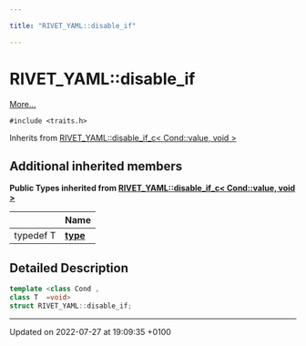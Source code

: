 ```yaml
---

title: "RIVET_YAML::disable_if"

---
```


# RIVET_YAML::disable_if



 [More...](#detailed-description)


`#include <traits.h>`

Inherits from [RIVET_YAML::disable_if_c< Cond::value, void >](http://example.org/classes/structrivet__yaml_1_1disable__if__c/)

## Additional inherited members

**Public Types inherited from [RIVET_YAML::disable_if_c< Cond::value, void >](http://example.org/classes/structrivet__yaml_1_1disable__if__c/)**

|                | Name           |
| -------------- | -------------- |
| typedef T | **[type](http://example.org/classes/structrivet__yaml_1_1disable__if__c/#typedef-type)**  |


## Detailed Description

```cpp
template <class Cond ,
class T  =void>
struct RIVET_YAML::disable_if;
```

-------------------------------

Updated on 2022-07-27 at 19:09:35 +0100